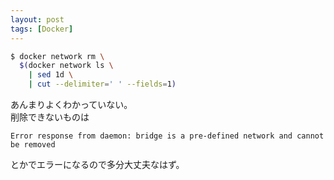 ```yaml
---
layout: post
tags: [Docker]
---
```


```sh
$ docker network rm \
  $(docker network ls \
    | sed 1d \
    | cut --delimiter=' ' --fields=1)
```

あんまりよくわかっていない。  
削除できないものは
```
Error response from daemon: bridge is a pre-defined network and cannot be removed
```
とかでエラーになるので多分大丈夫なはず。
